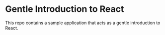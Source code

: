 # Gentle Introduction to React

This repo contains a sample application that acts as a gentle introduction to React.
